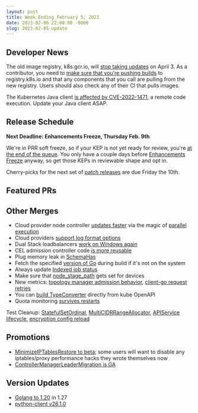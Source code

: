 ```yaml
---
layout: post
title: Week Ending February 5, 2023
date: 2023-02-06 22:00:00 -0000
slug: 2023-02-05-update
---
```


## Developer News

The old image registry, k8s.gcr.io, will [stop taking updates](https://groups.google.com/a/kubernetes.io/g/dev/c/kgWu5q6h8fs) on April 3.  As a contributor, you need to [make sure that you're pushing builds](https://cs.k8s.io/?q=k8s.gcr.io&i=nope&files=%2F*.yaml%7C%2F*.sh&excludeFiles=&repos=) to registry.k8s.io and that any components that you call are pulling from the new registry. Users should also check any of their CI that pulls images.

The Kubernetes Java client [is affected by CVE-2022-1471](https://github.com/kubernetes-client/java/issues/2532), a remote code execution.  Update your Java client ASAP.

## Release Schedule

**Next Deadline: Enhancements Freeze, Thursday Feb. 9th**

We're in PRR soft freeze, so if your KEP is not yet ready for review, you're [at the end of the queue](https://groups.google.com/a/kubernetes.io/g/dev/c/PMyXzl58fh8).  You only have a couple days before [Enhancements Freeze](https://github.com/kubernetes/sig-release/blob/master/releases/release_phases.md#enhancements-freeze) anyway, so get those KEPs in reviewable shape and opt in.

Cherry-picks for the next set of [patch releases](https://kubernetes.io/releases/patch-releases/) are due Friday the 10th.

## Featured PRs


## Other Merges

* Cloud provider node controller [updates faster](https://github.com/kubernetes/kubernetes/pull/115521) via the magic of [parallel execution](https://github.com/kubernetes/kubernetes/pull/113104)
* Cloud providers [support log format options](https://github.com/kubernetes/kubernetes/pull/108984)
* Dual Stack loadbalancers [work on Windows again](https://github.com/kubernetes/kubernetes/pull/115503)
* CEL admission controller code [is more reusable](https://github.com/kubernetes/kubernetes/pull/115412)
* Plug memory leak in [SchemaHas](https://github.com/kubernetes/kubernetes/pull/115403)
* Fetch the specified [version of Go](https://github.com/kubernetes/kubernetes/pull/115377) during build if it's not on the system
* Always update [Indexed job status](https://github.com/kubernetes/kubernetes/pull/115349)
* Make sure that [node_stage_path](https://github.com/kubernetes/kubernetes/pull/115346) gets set for devices
* New metrics: [topology manager admission behavior](https://github.com/kubernetes/kubernetes/pull/115137), [client-go request retries](https://github.com/kubernetes/kubernetes/pull/108396)
* You can [build TypeConverter](https://github.com/kubernetes/kubernetes/pull/114439) directly from kube OpenAPI
* Quota monitoring [survives restarts](https://github.com/kubernetes/kubernetes/pull/112624)

Test Cleanup: [StatefulSetOrdinal](https://github.com/kubernetes/kubernetes/pull/115466), [MultiCIDRRangeAllocator](https://github.com/kubernetes/kubernetes/pull/115291), [APIService lifecycle](https://github.com/kubernetes/kubernetes/pull/115214), [encryption config reload](https://github.com/kubernetes/kubernetes/pull/113896)

## Promotions

* [MinimizeIPTablesRestore to beta](https://github.com/kubernetes/kubernetes/pull/115138); some users will want to disable any iptables/proxy performance hacks they wrote themselves now
* [ControllerManagerLeaderMigration is GA](https://github.com/kubernetes/kubernetes/pull/113534)

## Version Updates

* [Golang to 1.20](https://github.com/kubernetes/kubernetes/pull/114502) in 1.27
* [python-client v26.1.0](https://github.com/kubernetes-client/python/releases/tag/v26.1.0b1)
